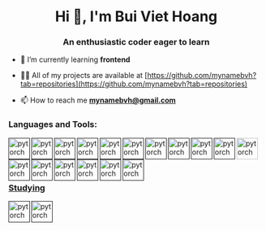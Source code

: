 <h1 align="center">Hi 👋, I'm Bui Viet Hoang</h1>
<h3 align="center">An enthusiastic coder eager to learn</h3>

- 🌱 I’m currently learning **frontend**

- 👨‍💻 All of my projects are available at [https://github.com/mynamebvh?tab=repositories](https://github.com/mynamebvh?tab=repositories)

- 📫 How to reach me **mynamebvh@gmail.com**

<h3 align="left">Languages and Tools:</h3>

<a href="" target="_blank"> <img align="left" src="https://raw.githubusercontent.com/rahul-jha98/README_icons/38730c17186b005ac1045f566706367f4de74595/language_and_tools/square/c/c.svg" alt="pytorch" height="42px"/> </a> 
<a href="" target="_blank"> <img align="left" src="https://raw.githubusercontent.com/rahul-jha98/README_icons/38730c17186b005ac1045f566706367f4de74595/language_and_tools/square/c%2B%2B/c%2B%2B.svg" alt="pytorch" height="42px"/> </a> 
<a href="" target="_blank"> <img align="left" src="https://raw.githubusercontent.com/rahul-jha98/README_icons/38730c17186b005ac1045f566706367f4de74595/language_and_tools/square/html/html.svg" alt="pytorch" height="42px"/> </a> 
<a href="" target="_blank"> <img align="left" src="https://raw.githubusercontent.com/rahul-jha98/README_icons/38730c17186b005ac1045f566706367f4de74595/language_and_tools/square/css/css.svg" alt="pytorch" height="42px"/> </a> 
<a href="" target="_blank"> <img align="left" src="https://www.vectorlogo.zone/logos/tailwindcss/tailwindcss-icon.svg" alt="pytorch" height="42px"/> </a> 
<a href="" target="_blank"> <img align="left" src="https://raw.githubusercontent.com/rahul-jha98/README_icons/38730c17186b005ac1045f566706367f4de74595/language_and_tools/square/sass/sass.svg" alt="pytorch" height="42px"/> </a> 
<a href="" target="_blank"> <img align="left" src="https://raw.githubusercontent.com/rahul-jha98/README_icons/38730c17186b005ac1045f566706367f4de74595/language_and_tools/square/bootstrap/bootstrap.svg" alt="pytorch" height="42px"/> 
<a href="" target="_blank"> <img align="left" src="https://raw.githubusercontent.com/rahul-jha98/README_icons/38730c17186b005ac1045f566706367f4de74595/language_and_tools/square/java/java.svg" alt="pytorch" height="42px"/>
 <a href="" target="_blank"> <img align="left" src="https://raw.githubusercontent.com/rahul-jha98/README_icons/38730c17186b005ac1045f566706367f4de74595/language_and_tools/square/spring/spring.svg" alt="pytorch" height="42px"/>
<a href="" target="_blank"> <img align="left" src="https://raw.githubusercontent.com/rahul-jha98/README_icons/38730c17186b005ac1045f566706367f4de74595/language_and_tools/square/javascript/javascript.svg" alt="pytorch" height="42px"/>
<a href="https://pytorch.org/" target="_blank"> <img align="left" src="https://raw.githubusercontent.com/rahul-jha98/README_icons/38730c17186b005ac1045f566706367f4de74595/language_and_tools/square/typescript/typescript.svg" alt="pytorch" height="42px"/>
<a href="" target="_blank"> <img align="left" src="https://raw.githubusercontent.com/rahul-jha98/README_icons/38730c17186b005ac1045f566706367f4de74595/language_and_tools/square/node/node.svg" alt="pytorch" height="42px"/>
<a href="" target="_blank"> <img align="left" src="https://www.vectorlogo.zone/logos/expressjs/expressjs-ar21.svg" alt="pytorch" height="42px"/>
<a href="" target="_blank"> <img align="left" src="https://raw.githubusercontent.com/rahul-jha98/README_icons/38730c17186b005ac1045f566706367f4de74595/language_and_tools/square/react/react.svg" alt="pytorch" height="42px"/>
<a href="" target="_blank"> <img align="left" src="https://raw.githubusercontent.com/rahul-jha98/README_icons/38730c17186b005ac1045f566706367f4de74595/language_and_tools/square/redux/redux.svg" alt="pytorch" height="42px"/>
<a href="" target="_blank"> <img align="left" src="https://raw.githubusercontent.com/rahul-jha98/README_icons/38730c17186b005ac1045f566706367f4de74595/language_and_tools/square/firebase/firebase.svg" alt="pytorch" height="42px"/>
<a href="" target="_blank"> <img align="left" src="https://raw.githubusercontent.com/rahul-jha98/README_icons/38730c17186b005ac1045f566706367f4de74595/language_and_tools/square/git-scm/git-scm.svg" alt="pytorch" height="42px"/>
<br>

<br><br>
<h3 display="block">Studying</h3>
<a href="" target="_blank"> <img align="left" src="https://seeklogo.com/images/N/nestjs-logo-09342F76C0-seeklogo.com.png" alt="pytorch" height="42px"/>
<a href="" target="_blank"> <img align="left" src="https://raw.githubusercontent.com/rahul-jha98/README_icons/4d06112f039d3d302017842f696129642a58f6a5/language_and_tools/square/graphql/graphql.svg" alt="pytorch" height="42px"/>




